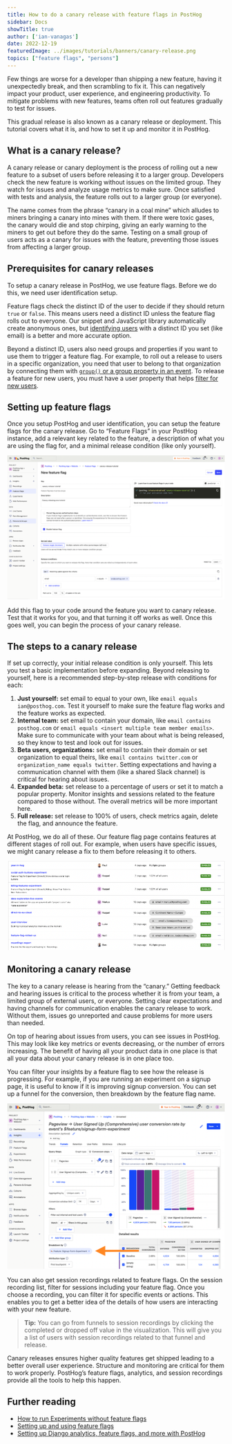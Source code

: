 ```yaml
---
title: How to do a canary release with feature flags in PostHog
sidebar: Docs
showTitle: true
author: ['ian-vanagas']
date: 2022-12-19
featuredImage: ../images/tutorials/banners/canary-release.png
topics: ["feature flags", "persons"]
---
```


Few things are worse for a developer than shipping a new feature, having it unexpectedly break, and then scrambling to fix it. This can negatively impact your product, user experience, and engineering productivity. To mitigate problems with new features, teams often roll out features gradually to test for issues.

This gradual release is also known as a canary release or deployment. This tutorial covers what it is, and how to set it up and monitor it in PostHog.

## What is a canary release?

A canary release or canary deployment is the process of rolling out a new feature to a subset of users before releasing it to a larger group. Developers check the new feature is working without issues on the limited group. They watch for issues and analyze usage metrics to make sure. Once satisfied with tests and analysis, the feature rolls out to a larger group (or everyone).

The name comes from the phrase “canary in a coal mine” which alludes to miners bringing a canary into mines with them. If there were toxic gases, the canary would die and stop chirping, giving an early warning to the miners to get out before they do the same. Testing on a small group of users acts as a canary for issues with the feature, preventing those issues from affecting a larger group.

## Prerequisites for canary releases

To setup a canary release in PostHog, we use feature flags. Before we do this, we need user identification setup.

Feature flags check the distinct ID of the user to decide if they should return `true` or `false`. This means users need a distinct ID unless the feature flag rolls out to everyone. Our snippet and JavaScript library automatically create anonymous ones, but [identifying users](/docs/integrate/identifying-users) with a distinct ID you set (like email) is a better and more accurate option.

Beyond a distinct ID, users also need groups and properties if you want to use them to trigger a feature flag. For example, to roll out a release to users in a specific organization, you need that user to belong to that organization by connecting them with [`group()` or a group property in an event](https://posthog.com/manual/group-analytics). To release a feature for new users, you must have a user property that helps [filter for new users](/tutorials/new-user-experiments).

## Setting up feature flags

Once you setup PostHog and user identification, you can setup the feature flags for the canary release. Go to “Feature Flags” in your PostHog instance, add a relevant key related to the feature, a description of what you are using the flag for, and a minimal release condition (like only yourself).

![Feature flags](../images/tutorials/canary-release/feature-flag.png)

Add this flag to your code around the feature you want to canary release. Test that it works for you, and that turning it off works as well. Once this goes well, you can begin the process of your canary release.

## The steps to a canary release

If set up correctly, your initial release condition is only yourself. This lets you test a basic implementation before expanding. Beyond releasing to yourself, here is a recommended step-by-step release with conditions for each:

1. **Just yourself:** set email to equal to your own, like `email equals ian@posthog.com`. Test it yourself to make sure the feature flag works and the feature works as expected.
2. **Internal team:** set email to contain your domain, like `email contains posthog.com` or `email equals <insert multiple team member emails>`. Make sure to communicate with your team about what is being released, so they know to test and look out for issues.
3. **Beta users, organizations:** set email to contain their domain or set organization to equal theirs, like `email contains twitter.com` or `organization_name equals twitter`. Setting expectations and having a communication channel with them (like a shared Slack channel) is critical for hearing about issues.
4. **Expanded beta:** set release to a percentage of users or set it to match a popular property. Monitor insights and sessions related to the feature compared to those without. The overall metrics will be more important here.
5. **Full release:** set release to 100% of users, check metrics again, delete the flag, and announce the feature. 

At PostHog, we do all of these. Our feature flag page contains features at different stages of roll out. For example, when users have specific issues, we might canary release a fix to them before releasing it to others.

![PostHog's feature flags](../images/tutorials/canary-release/posthog-flags.png)

## Monitoring a canary release

The key to a canary release is hearing from the “canary.” Getting feedback and hearing issues is critical to the process whether it is from your team, a limited group of external users, or everyone. Setting clear expectations and having channels for communication enables the canary release to work. Without them, issues go unreported and cause problems for more users than needed.

On top of hearing about issues from users, you can see issues in PostHog. This may look like key metrics or events decreasing, or the number of errors increasing. The benefit of having all your product data in one place is that all your data about your canary release is in one place too.

You can filter your insights by a feature flag to see how the release is progressing. For example, if you are running an experiment on a signup page, it is useful to know if it is improving signup conversion. You can set up a funnel for the conversion, then breakdown by the feature flag name.

![Funnel](../images/tutorials/canary-release/funnel.png)

You can also get session recordings related to feature flags. On the session recording list, filter for sessions including your feature flag. Once you choose a recording, you can filter it for specific events or actions. This enables you to get a better idea of the details of how users are interacting with your new feature.

> **Tip:** You can go from funnels to session recordings by clicking the completed or dropped off value in the visualization. This will give you a list of users with session recordings related to that funnel and release.

Canary releases ensures higher quality features get shipped leading to a better overall user experience. Structure and monitoring are critical for them to work properly. PostHog’s feature flags, analytics, and session recordings provide all the tools to help this happen.

## Further reading

- [How to run Experiments without feature flags](/tutorials/experiments)
- [Setting up and using feature flags](/manual/feature-flags)
- [Setting up Django analytics, feature flags, and more with PostHog](/tutorials/django-analytics)
